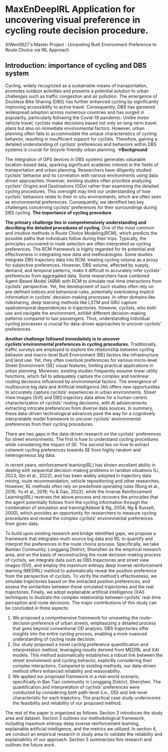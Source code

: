 # MaxEnDeepIRL Application for uncovering visual preference in cycling route decision procedure.
XiWen0627's Master Project : Unraveling  Built Environment Preference to Route Choice via IRL Approach 

## Introduction: importance of cycling and DBS system 
Cycling, widely recognized as a sustainable means of transportation, promotes outdoor activities and presents a potential solution to urban challenges such as traffic congestion and air pollution. The emergence of Dockless Bike Sharing (DBS) has further enhanced cycling by significantly improving accessibility to active travel. Consequently, DBS has garnered widespread adoption across numerous countries and has surged in popularity, particularly following the Covid-19 pandemic. Unlike motor vehicle travel, cyclists make decisions based not only on long-term travel plans but also on immediate environmental factors. However, urban planning often fails to accommodate the unique characteristics of cycling behavior, resulting in insufficient support for cyclists. Therefore, gaining a detailed understanding of cyclists' preferences and behaviors within DBS systems is crucial for bicycle-friendly urban planning.     **->Background**

The integration of GPS devices in DBS systems generates valueable location-based data, sparking significant academic interest in the fields of transportation and urban planning. Researchers have diligently studied cyclists' behavior and its correlation with various environments using data driven approaches. However, existing studies often prioritize analyzing cyclists' Origins and Destinations (ODs) rather than examining the detailed cycling procedures. This oversight may limit our understanding of how cyclists' behaviors relate to their in-situ environments, which are often seen as environmental preferences. Consequently, we identified two key challenges concerning cyclists' preferences for their surroundings during DBS cycling.    **The importance of cycling procedure**

**The primary challenge lies in comprehensively understanding and decribing the detailed procedures of cycling**. One of the most common and intuitive methods is Route Choice Modeling(RCM), which predicts the possible paths that individuals follow during their trips. Typically, the principles uncovered in route selection are often interpreted as cycling preferences. The RCM framework is highly regarded for its potential and effectiveness in integrating new data and methodologies. Some studies integrate DBS trajectory data into RCM, treating cycling volume as a proxy for subjective preferences. However, DBS volume, affected by supply, demand, and temporal patterns, maks it difficult to accurately infer cyclists’ preferences from aggregated data. Some researchers have combined Agent-Based Model (ABM) with RCM to simulate real-time interactions from cyclists’ perspective. Yet, the development of such studies often rely on pre-defined indices and behavioral rules,  potentially overlooking implicit information in cyclists' decision-making processes. In other domains like ridesharing, deep learning methods like LSTM and GRU capture spatiotemporal dependencies in trajectories. However, cyclists, who both use and navigate the environment, exhibit different decision-making patterns compared to taxi passengers. Thus, understanding individual cycling processes is crucial for data-driven approaches to uncover cyclists' preferences.

**Another challenge followed immedaitely is to uncover cyclists'environmental preferences in cycling procedures.** Traditionally, traffic surveys are employed to explore the relationship between cycling behavior and macro-level Built Environment (BE) factors like infrastructure and land use. Yet, they often overlook preferences for various micro-level Street Environment (SE) visual features, limiting practical applications in urban planning. Moreover, existing studies frequently assume linear utility functions, which fail to adequately capture the complex and nonlinear routing decisions influenced by environmental factors. The emergence of multisource big data and Artificial Intelligence (AI) offers new opportunities to accurately capture cyclists' experiences in urban environments. Street View Images (SVI) and DBS trajectory data allow for a human-centric characterization of cyclists' routing decisions, with AI advancements extracting intricate preferences from diverse data sources. In summary, these data-driven technological advances pave the way for a cognitively interpretable model framework to uncover cyclists' environmental preferences from their cycling procedures.

There are two gaps in the data-driven research on the cyclists' preferences for street environments. The first is how to understand cycling procedures while considering the impact of SE. The second lies on how to extract coherent cycling preferences towards SE from highly random and heterogeneous big data.

In recent years, reinforcement learning(RL) has shown excellent ability in dealing with sequential decision-making problems in random situations (Li, 2023; Qin et al., 2022), and has been widely adopted in trajectory data mining, route recommendation, vehicle repositioning and other researches. However, RL methods often rely on predefined operating rules (Rong et al., 2016; Yu et al., 2019; Yu & Gao, 2022), while the Inverse Reinforcement Learning(IRL) reverses the above process and recovers the principles that the agent potentially follows from the cycling information through the combination of simulation and training(Abbeel & Ng, 2004; Ng & Russell, 2000), which provides an opportunity for researchers to measure cycling procedures and reveal the complex cyclists' environmental preferences from given data.

To build upon existing research and bridge identified gaps, we propose a framework that integrates multi-source big data and IRL to quantify and interpret the preferences in the route choice process. Specifically, we take Bantian Community, Longgang District, Shenzhen as the empirical research area, and on the basis of reconstructing the route decision-making process of cyclists, we integrate data such as DBS trajectories and street view images (SVI), and employ the maximum entropy deep inverse reinforcement learning (MEDIRL) method to automatically reveal the position preference from the perspective of cyclists. To verify the method's effectiveness, we simulate trajectories based on the extracted position preferences, and assess the similarities between these simulated trajectories and the real trajectories. Finally, we adopt explainable artificial intelligence (XAI) techniques to illustrate the complex relationship between cyclists' real-time perception and route decisions.
The major contributions of this study can be concluded in three aspects:

 1. We proposed a comprehensive framework for unraveling the route-decision preference of urban streets, emphasizing a detailed process that goes beyond conventional OD analysis. DBS trajectories offer insights into the entire cycling process, enabling a more nuanced understanding of cycling route decision. 
 2. Our study proposed a novel cycling preference quantification and interpretation method, leveraging results derived from MEDIRL and XAI models. This method automatically establishes a robust link between the street environment and cycling behavior, explicitly considering their complex interactions. Compared to existing methods, our data-driven method offers enhanced reliability and reasonability.
 3. We applied our proposed framework in a real-world scenario, specifically in Ban Tian community in Longgang District, Shenzhen. The quantification and interpretation of cyclists’ preferences were conducted by considering both path-level (i.e., OD) and link-level characteristic for each trajectory. The practical case study underscores the feasibility and reliability of our proposed method.

The rest of the paper is organized as follows. Section 2 introduces the study area and dataset. Section 3 outlines our methodological framework, including maximum entropy deep inverse reinforcement learning, explainable artificial intelligence, and the metrics we utilized. In section 4, we conduct an empirical research in study area to validate the reliability and explainability of our approach. Section 5 summarizes this research and outlines the future work.
